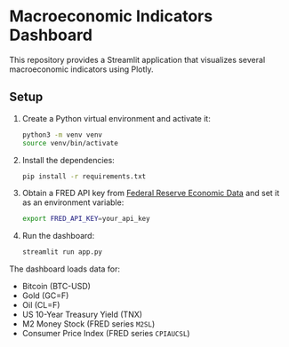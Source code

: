 # Macroeconomic Indicators Dashboard

This repository provides a Streamlit application that visualizes several macroeconomic indicators using Plotly.

## Setup

1. Create a Python virtual environment and activate it:
   ```bash
   python3 -m venv venv
   source venv/bin/activate
   ```
2. Install the dependencies:
   ```bash
   pip install -r requirements.txt
   ```
3. Obtain a FRED API key from [Federal Reserve Economic Data](https://fred.stlouisfed.org/) and set it as an environment variable:
   ```bash
   export FRED_API_KEY=your_api_key
   ```
4. Run the dashboard:
   ```bash
   streamlit run app.py
   ```

The dashboard loads data for:
- Bitcoin (BTC-USD)
- Gold (GC=F)
- Oil (CL=F)
- US 10-Year Treasury Yield (TNX)
- M2 Money Stock (FRED series `M2SL`)
- Consumer Price Index (FRED series `CPIAUCSL`)
